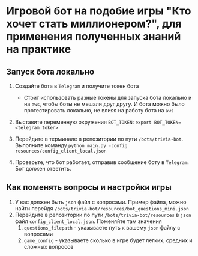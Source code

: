 # Игровой бот на подобие игры "Кто хочет стать миллионером?", для применения полученных знаний на практике
## Запуск бота локально

1. Создайте бота в `Telegram` и получите токен бота
    - Стоит использовать разные токены для запуска бота локально и на `aws`, чтобы боты не мешали друг другу. И бота можно было протестировать локально, не влияя на работу бота на `aws` 

1. Выставите переменную окружения `BOT_TOKEN`:  `export BOT_TOKEN=<telegram token>`

1. Перейдите в терминале в репозитории по пути `/bots/trivia-bot`. Выполните команду `python main.py -config resources/config_client_local.json`
1. Проверьте, что бот работает, отправив сообщение боту в `Telegram`. Бот должен ответить.

## Как поменять вопросы и настройки игры

1. У вас должен быть `json` файл с вопросами.  Пример файла, можно найти перейдя `/bots/trivia-bot/resources/bot_questions_mini.json`
1. Перейдите в репозитории по пути `/bots/trivia-bot/resources` в `json` файл `config_client_local.json`. Поменяйте там значения
    1. `questions_filepath` - указываете путь к вашему `json` файлу с вопросами
    1. `game_config` - указываете сколько в игре будет легких, средних и сложных вопросов
